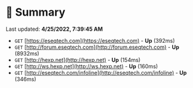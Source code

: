 # 📖 Summary
Last updated: **4/25/2022, 7:39:45 AM**

- `GET` [https://eseqtech.com](https://eseqtech.com) - **Up** (392ms)
- `GET` [http://forum.eseqtech.com](http://forum.eseqtech.com) - **Up** (8932ms)
- `GET` [http://hexp.net](http://hexp.net) - **Up** (154ms)
- `GET` [http://ws.hexp.net](http://ws.hexp.net) - **Up** (160ms)
- `GET` [http://eseqtech.com/infoline](http://eseqtech.com/infoline) - **Up** (346ms)

